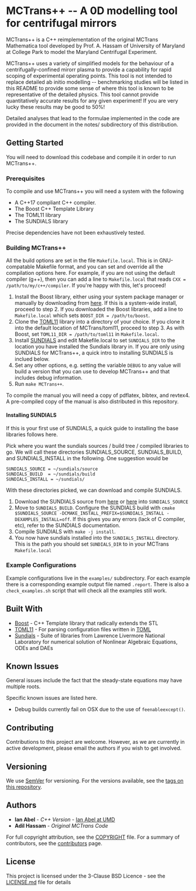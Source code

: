 # MCTrans++ -- A 0D modelling tool for centrifugal mirrors

MCTrans++ is a C++ reimplementation of the original MCTrans Mathematica tool developed by Prof. A. Hassam of
University of Maryland at College Park to model the Maryland Centrifugal Experiment.

MCTrans++ uses a variety of simplified models for the behaviour of a centrifugally-confined mirorr plasma to provide a capability 
for rapid scoping of experimental operating points. This tool is not intended to replace detailed ab initio modelling -- benchmarking studies 
will be listed in this README to provide some sense of where this tool is known to be representative of the detailed physics. This tool
cannot provide quantitatively accurate results for any given experiment! If you are very lucky these results may be good to 50%!

Detailed analyses that lead to the formulae implemented in the code are provided in the document in the notes/ subdirectory of this distribution.

## Getting Started

You will need to download this codebase and compile it in order to run MCTrans++. 

### Prerequisites

To compile and use MCTrans++ you will need a system with the following

 - A C++17 compliant C++ compiler.
 - The Boost C++ Template Library
 - The TOML11 library
 - The SUNDIALS library

Precise dependencies have not been exhaustively tested. 

### Building MCTrans++

All the build options are set in the file `Makefile.local`. This is in GNU-compatable Makefile format, and you can set and override all the compilation options here.
For example, if you are not using the default compiler (g++), then you can add a line to `Makefile.local` that reads `CXX = /path/to/my/c++/compiler`.
If you're happy with this, let's proceed!

 1. Install the Boost library, either using your system package manager or manually by downloading from [here](https://www.boost.org). If this is a system-wide install, 
 proceed to step 2. If you downloaded the Boost libraries, add a line to `Makefile.local` which sets `BOOST_DIR = /path/to/boost`.
 2. Clone the [TOML11](http://github.com/toruniina/toml11) library into a directory of your choice. If you clone it into the default location of MCTrans/toml11, proceed to step 3. As with Boost, set `TOML11_DIR = /path/to/toml11` in `Makefile.local`.
 4. Install [SUNDIALS](https://computing.llnl.gov/projects/sundials) and edit Makefile.local to set `SUNDIALS_DIR` to the location you have installed the Sundials library in. If you are only using SUNDIALS for MCTrans++, a quick intro to installing SUNDIALS is inclued below.
 5. Set any other options, e.g. setting the variable `DEBUG` to any value will build a version that you can use to develop MCTrans++ and that includes debug information.
 6. Run `make MCTrans++`. 

To compile the manual you will need a copy of pdflatex, bibtex, and revtex4. A pre-compiled copy of the manual is also distributed in this repository.

#### Installing SUNDIALS 

If this is your first use of SUNDIALS, a quick guide to installing the base libraries follows here.

Pick where you want the sundials sources / build tree / compiled libraries to go. We will call these directories
SUNDIALS_SOURCE, SUNDIALS_BUILD, and SUNDIALS_INSTALL in the following. One suggestion would be
```
SUNDIALS_SOURCE = ~/sundials/source
SUNDIALS_BUILD  = ~/sundials/build
SUNDIALS_INSTALL = ~/sundials/
```

With these directories picked, we can download and compile SUNDIALS.

 1. Download the SUNDIALS source from [here](https://computing.llnl.gov/projects/sundials) or [here](https://github.com/LLNL/sundials) into `SUNDIALS_SOURCE`
 2. Move to `SUNDIALS_BUILD`. Configure the SUNDIALS build with `cmake $SUNDIALS_SOURCE -DCMAKE_INSTALL_PREFIX=$SUNDIALS_INSTALL -DEXAMPLES_INSTALL=off`.
	   If this gives you any errors (lack of C compiler, etc), refer to the SUNDIALS documentation.
 3. Compile SUNDIALS with `make -j install`. 
 4. You now have sundials installed into the `SUNDIALS_INSTALL` directory. This is the path you should set `SUNDIALS_DIR` to in your MCTrans `Makefile.local`


### Example Configurations

Example configurations live in the `examples/` subdirectory. For each example there is a corresponding example output file named `.report`. 
There is also a `check_examples.sh` script that will check all the examples still work.

## Built With

* [Boost](http://boost.org) - C++ Template library that radically extends the STL
* [TOML11](http://github.com/toruniina/toml11) - For parsing configuration files written in [TOML](https://github.com/toml-lang/toml)
* [Sundials](https://computing.llnl.gov/projects/sundials) - Suite of libraries from Lawrence Livermore National Laboratory for numerical solution of Nonlinear Algebraic Equations, ODEs and DAEs

## Known Issues

General issues include the fact that the steady-state equations may have multiple roots.

Specific known issues are listed here.

 - Debug builds currently fail on OSX due to the use of `feenableexcept()`.

## Contributing

Contributions to this project are welcome. However, as we are currently in active development, please email the authors if you wish to get involved.

## Versioning

We use [SemVer](http://semver.org/) for versioning. For the versions available, see the [tags on this repository](https://github.com/ianabel/MCTrans/tags). 

## Authors

* **Ian Abel** - *C++ Version* - [Ian Abel at UMD](https://ireap.umd.edu/faculty/abel)
* **Adil Hassam** - *Original MCTrans Code*

For full copyright attribution, see the [COPYRIGHT](COPYRIGHT) file.
For a summary of contributors, see the [contributors](http://github.com/ianabel/MCTrans/contributors) page.

## License

This project is licensed under the 3-Clause BSD Licence - see the [LICENSE.md](LICENSE.md) file for details

